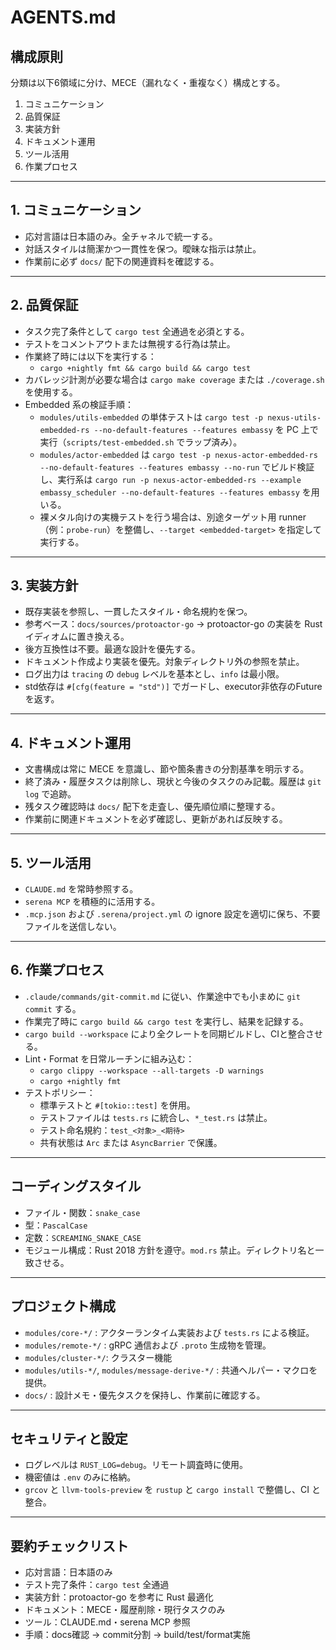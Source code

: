 # AGENTS.md

## 構成原則

分類は以下6領域に分け、MECE（漏れなく・重複なく）構成とする。

1. コミュニケーション
2. 品質保証
3. 実装方針
4. ドキュメント運用
5. ツール活用
6. 作業プロセス

---

## 1. コミュニケーション

- 応対言語は日本語のみ。全チャネルで統一する。
- 対話スタイルは簡潔かつ一貫性を保つ。曖昧な指示は禁止。
- 作業前に必ず `docs/` 配下の関連資料を確認する。

---

## 2. 品質保証

- タスク完了条件として `cargo test` 全通過を必須とする。
- テストをコメントアウトまたは無視する行為は禁止。
- 作業終了時には以下を実行する：
  - `cargo +nightly fmt && cargo build && cargo test`
- カバレッジ計測が必要な場合は `cargo make coverage` または `./coverage.sh` を使用する。
- Embedded 系の検証手順：
  - `modules/utils-embedded` の単体テストは `cargo test -p nexus-utils-embedded-rs --no-default-features --features embassy` を PC 上で実行（`scripts/test-embedded.sh` でラップ済み）。
  - `modules/actor-embedded` は `cargo test -p nexus-actor-embedded-rs --no-default-features --features embassy --no-run` でビルド検証し、実行系は `cargo run -p nexus-actor-embedded-rs --example embassy_scheduler --no-default-features --features embassy` を用いる。
  - 裸メタル向けの実機テストを行う場合は、別途ターゲット用 runner（例：`probe-run`）を整備し、`--target <embedded-target>` を指定して実行する。

---

## 3. 実装方針

- 既存実装を参照し、一貫したスタイル・命名規約を保つ。
- 参考ベース：`docs/sources/protoactor-go`
  → protoactor-go の実装を Rust イディオムに置き換える。
- 後方互換性は不要。最適な設計を優先する。
- ドキュメント作成より実装を優先。対象ディレクトリ外の参照を禁止。
- ログ出力は `tracing` の `debug` レベルを基本とし、`info` は最小限。
- std依存は `#[cfg(feature = "std")]` でガードし、executor非依存のFutureを返す。

---

## 4. ドキュメント運用

- 文書構成は常に MECE を意識し、節や箇条書きの分割基準を明示する。
- 終了済み・履歴タスクは削除し、現状と今後のタスクのみ記載。履歴は `git log` で追跡。
- 残タスク確認時は `docs/` 配下を走査し、優先順位順に整理する。
- 作業前に関連ドキュメントを必ず確認し、更新があれば反映する。

---

## 5. ツール活用

- `CLAUDE.md` を常時参照する。
- `serena MCP` を積極的に活用する。
- `.mcp.json` および `.serena/project.yml` の ignore 設定を適切に保ち、不要ファイルを送信しない。

---

## 6. 作業プロセス

- `.claude/commands/git-commit.md` に従い、作業途中でも小まめに `git commit` する。
- 作業完了時に `cargo build && cargo test` を実行し、結果を記録する。
- `cargo build --workspace` により全クレートを同期ビルドし、CIと整合させる。
- Lint・Format を日常ルーチンに組み込む：
  - `cargo clippy --workspace --all-targets -D warnings`
  - `cargo +nightly fmt`
- テストポリシー：
  - 標準テストと `#[tokio::test]` を併用。
  - テストファイルは `tests.rs` に統合し、`*_test.rs` は禁止。
  - テスト命名規約：`test_<対象>_<期待>`
  - 共有状態は `Arc` または `AsyncBarrier` で保護。

---

## コーディングスタイル

- ファイル・関数：`snake_case`
- 型：`PascalCase`
- 定数：`SCREAMING_SNAKE_CASE`
- モジュール構成：Rust 2018 方針を遵守。`mod.rs` 禁止。ディレクトリ名と一致させる。

---

## プロジェクト構成

- `modules/core-*/` : アクターランタイム実装および `tests.rs` による検証。
- `modules/remote-*/` : gRPC 通信および `.proto` 生成物を管理。
- `modules/cluster-*/`: クラスター機能
- `modules/utils-*/`, `modules/message-derive-*/` : 共通ヘルパー・マクロを提供。
- `docs/` : 設計メモ・優先タスクを保持し、作業前に確認する。

---

## セキュリティと設定

- ログレベルは `RUST_LOG=debug`。リモート調査時に使用。
- 機密値は `.env` のみに格納。
- `grcov` と `llvm-tools-preview` を `rustup` と `cargo install` で整備し、CI と整合。

---

## 要約チェックリスト

- 応対言語：日本語のみ
- テスト完了条件：`cargo test` 全通過
- 実装方針：protoactor-go を参考に Rust 最適化
- ドキュメント：MECE・履歴削除・現行タスクのみ
- ツール：CLAUDE.md・serena MCP 参照
- 手順：docs確認 → commit分割 → build/test/format実施
